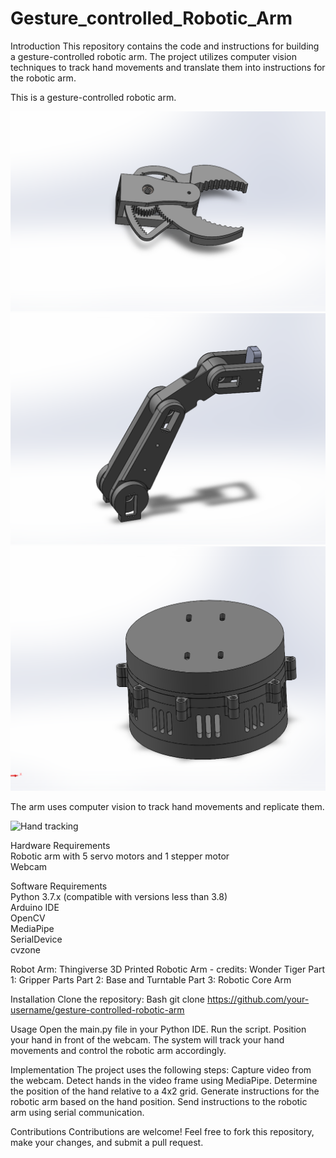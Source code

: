 # Gesture_controlled_Robotic_Arm

Introduction
This repository contains the code and instructions for building a gesture-controlled robotic arm. The project utilizes computer vision techniques to track hand movements and translate them into instructions for the robotic arm.

This is a gesture-controlled robotic arm.  

![Gripper](https://github.com/ad5454/Gesture_controlled_Robotic_Arm/blob/main/Screenshot%202024-09-26%20140420.png)
![Base](https://github.com/ad5454/Gesture_controlled_Robotic_Arm/blob/main/Screenshot%202024-09-26%20140438.png)
![Arm](https://github.com/ad5454/Gesture_controlled_Robotic_Arm/blob/main/Screenshot%202024-09-26%20140405.png)  


The arm uses computer vision to track hand movements and replicate them.  

![Hand tracking]((https://github.com/ad5454/Gesture_controlled_Robotic_Arm/blob/main/g.jpg))


Hardware Requirements  
Robotic arm with 5 servo motors and 1 stepper motor  
Webcam  

Software Requirements  
Python 3.7.x (compatible with versions less than 3.8)  
Arduino IDE  
OpenCV  
MediaPipe  
SerialDevice  
cvzone  

Robot Arm: Thingiverse 3D Printed Robotic Arm - credits: Wonder Tiger
Part 1: Gripper Parts
Part 2: Base and Turntable
Part 3: Robotic Core Arm

Installation
Clone the repository:
Bash
git clone https://github.com/your-username/gesture-controlled-robotic-arm


Usage
Open the main.py file in your Python IDE.
Run the script.
Position your hand in front of the webcam.
The system will track your hand movements and control the robotic arm accordingly.

Implementation
The project uses the following steps:
Capture video from the webcam.
Detect hands in the video frame using MediaPipe.
Determine the position of the hand relative to a 4x2 grid.
Generate instructions for the robotic arm based on the hand position.
Send instructions to the robotic arm using serial communication.


Contributions
Contributions are welcome! Feel free to fork this repository, make your changes, and submit a pull request.
